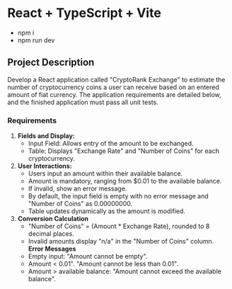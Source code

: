 # React + TypeScript + Vite
- npm i
- npm run dev

## Project Description
Develop a React application called "CryptoRank Exchange" to estimate the number of cryptocurrency coins a user can receive based on an entered amount of fiat currency. The application requirements are detailed below, and the finished application must pass all unit tests.

### Requirements
1. **Fields and Display:**
   - Input Field: Allows entry of the amount to be exchanged.
   - Table: Displays "Exchange Rate" and "Number of Coins" for each cryptocurrency.
2. **User Interactions:**
   - Users input an amount within their available balance.
   - Amount is mandatory, ranging from $0.01 to the available balance.
   - If invalid, show an error message.
   - By default, the input field is empty with no error message and "Number of Coins" as 0.00000000.
   - Table updates dynamically as the amount is modified.
3. **Conversion Calculation**
   - "Number of Coins" = (Amount * Exchange Rate), rounded to 8 decimal places.
   - Invalid amounts display "n/a" in the "Number of Coins" column.\
     **Error Messages**
   - Empty input: "Amount cannot be empty".
   - Amount < 0.01". "Amount cannot be less than 0.01".
   - Amount > available balance: "Amount cannot exceed the available balance".
